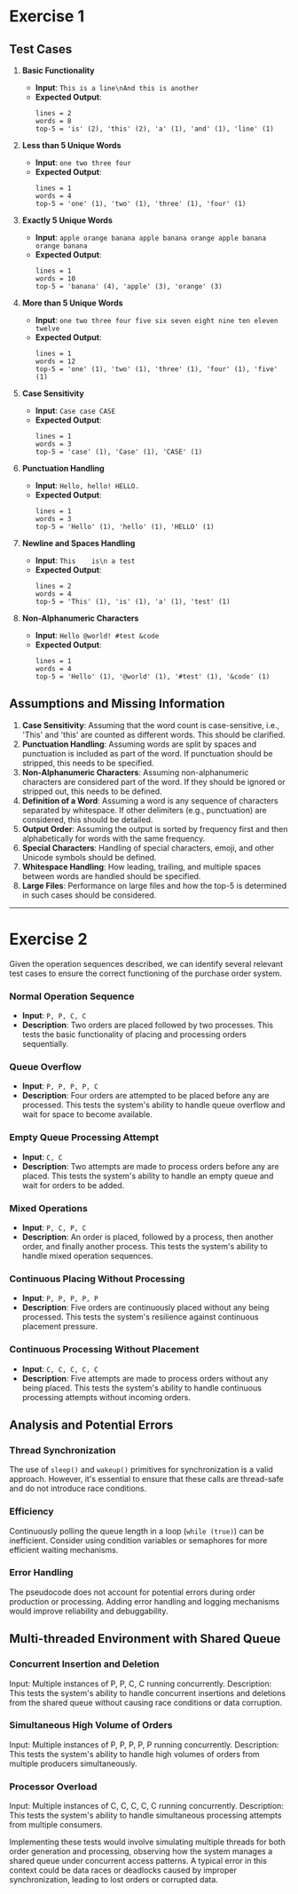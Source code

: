 # Exercise 1

## Test Cases

1. **Basic Functionality**

   - **Input**: `This is a line\nAnd this is another`
   - **Expected Output**:
     ```
     lines = 2
     words = 8
     top-5 = 'is' (2), 'this' (2), 'a' (1), 'and' (1), 'line' (1)
     ```

2. **Less than 5 Unique Words**

   - **Input**: `one two three four`
   - **Expected Output**:
     ```
     lines = 1
     words = 4
     top-5 = 'one' (1), 'two' (1), 'three' (1), 'four' (1)
     ```

3. **Exactly 5 Unique Words**

   - **Input**: `apple orange banana apple banana orange apple banana orange banana`
   - **Expected Output**:
     ```
     lines = 1
     words = 10
     top-5 = 'banana' (4), 'apple' (3), 'orange' (3)
     ```

4. **More than 5 Unique Words**

   - **Input**: `one two three four five six seven eight nine ten eleven twelve`
   - **Expected Output**:
     ```
     lines = 1
     words = 12
     top-5 = 'one' (1), 'two' (1), 'three' (1), 'four' (1), 'five' (1)
     ```

5. **Case Sensitivity**

   - **Input**: `Case case CASE`
   - **Expected Output**:
     ```
     lines = 1
     words = 3
     top-5 = 'case' (1), 'Case' (1), 'CASE' (1)
     ```

6. **Punctuation Handling**

   - **Input**: `Hello, hello! HELLO.`
   - **Expected Output**:
     ```
     lines = 1
     words = 3
     top-5 = 'Hello' (1), 'hello' (1), 'HELLO' (1)
     ```

7. **Newline and Spaces Handling**

   - **Input**: ` This    is\n a test `
   - **Expected Output**:
     ```
     lines = 2
     words = 4
     top-5 = 'This' (1), 'is' (1), 'a' (1), 'test' (1)
     ```

8. **Non-Alphanumeric Characters**
   - **Input**: `Hello @world! #test &code`
   - **Expected Output**:
     ```
     lines = 1
     words = 4
     top-5 = 'Hello' (1), '@world' (1), '#test' (1), '&code' (1)
     ```

## Assumptions and Missing Information

1. **Case Sensitivity**: Assuming that the word count is case-sensitive, i.e., 'This' and 'this' are counted as different words. This should be clarified.
2. **Punctuation Handling**: Assuming words are split by spaces and punctuation is included as part of the word. If punctuation should be stripped, this needs to be specified.
3. **Non-Alphanumeric Characters**: Assuming non-alphanumeric characters are considered part of the word. If they should be ignored or stripped out, this needs to be defined.
4. **Definition of a Word**: Assuming a word is any sequence of characters separated by whitespace. If other delimiters (e.g., punctuation) are considered, this should be detailed.
5. **Output Order**: Assuming the output is sorted by frequency first and then alphabetically for words with the same frequency.
6. **Special Characters**: Handling of special characters, emoji, and other Unicode symbols should be defined.
7. **Whitespace Handling**: How leading, trailing, and multiple spaces between words are handled should be specified.
8. **Large Files**: Performance on large files and how the top-5 is determined in such cases should be considered.

---

# Exercise 2

Given the operation sequences described, we can identify several relevant test cases to ensure the correct functioning of the purchase order system.

### Normal Operation Sequence

- **Input**: `P, P, C, C`
- **Description**: Two orders are placed followed by two processes. This tests the basic functionality of placing and processing orders sequentially.

### Queue Overflow

- **Input**: `P, P, P, P, C`
- **Description**: Four orders are attempted to be placed before any are processed. This tests the system's ability to handle queue overflow and wait for space to become available.

### Empty Queue Processing Attempt

- **Input**: `C, C`
- **Description**: Two attempts are made to process orders before any are placed. This tests the system's ability to handle an empty queue and wait for orders to be added.

### Mixed Operations

- **Input**: `P, C, P, C`
- **Description**: An order is placed, followed by a process, then another order, and finally another process. This tests the system's ability to handle mixed operation sequences.

### Continuous Placing Without Processing

- **Input**: `P, P, P, P, P`
- **Description**: Five orders are continuously placed without any being processed. This tests the system's resilience against continuous placement pressure.

### Continuous Processing Without Placement

- **Input**: `C, C, C, C, C`
- **Description**: Five attempts are made to process orders without any being placed. This tests the system's ability to handle continuous processing attempts without incoming orders.

## Analysis and Potential Errors

### Thread Synchronization

The use of `sleep()` and `wakeup()` primitives for synchronization is a valid approach. However, it's essential to ensure that these calls are thread-safe and do not introduce race conditions.

### Efficiency

Continuously polling the queue length in a loop (`while (true)`) can be inefficient. Consider using condition variables or semaphores for more efficient waiting mechanisms.

### Error Handling

The pseudocode does not account for potential errors during order production or processing. Adding error handling and logging mechanisms would improve reliability and debuggability.

## Multi-threaded Environment with Shared Queue

### Concurrent Insertion and Deletion

Input: Multiple instances of P, P, C, C running concurrently.
Description: This tests the system's ability to handle concurrent insertions and deletions from the shared queue without causing race conditions or data corruption.

### Simultaneous High Volume of Orders

Input: Multiple instances of P, P, P, P, P running concurrently.
Description: This tests the system's ability to handle high volumes of orders from multiple producers simultaneously.

### Processor Overload

Input: Multiple instances of C, C, C, C, C running concurrently.
Description: This tests the system's ability to handle simultaneous processing attempts from multiple consumers.

Implementing these tests would involve simulating multiple threads for both order generation and processing, observing how the system manages a shared queue under concurrent access patterns. A typical error in this context could be data races or deadlocks caused by improper synchronization, leading to lost orders or corrupted data.
